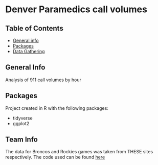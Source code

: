# Denver Paramedics call volumes

## Table of Contents
* [General info](#general-info)
* [Packages](#packages)
* [Data Gathering](#team-info)

## General Info
Analysis of 911 call volumes by hour

## Packages
Project created in R with the following packages:
* tidyverse
* ggplot2

## Team Info
The data for Broncos and Rockies games was taken from THESE sites respectively.  The code used can be found [here](https://github.com/ChrisELarson/DenverEMS/blob/master/TeamData.R)